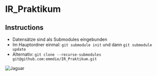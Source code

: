 # IR_Praktikum
## Instructions
- Datensätze sind als Submodules eingebunden
- Im Hauptordner einmal: `git submodule init` und dann `git submodule update`
- Alternativ: `git clone --recurse-submodules git@github.com:emmdie/IR_Praktikum.git` 

![Jaguar](https://github.com/user-attachments/assets/1a9ad876-5bd0-4c07-bf60-32cb233b80d4)
